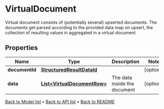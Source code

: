 

# VirtualDocument

Virtual document consists of (potentially several) upserted documents.     The documents get parsed according to the provided data map on upsert, the collection of resulting values in  aggregated in a virtual document

## Properties

| Name | Type | Description | Notes |
|------------ | ------------- | ------------- | -------------|
|**documentId** | [**StructuredResultDataId**](StructuredResultDataId.md) |  |  [optional] |
|**data** | [**List&lt;VirtualDocumentRow&gt;**](VirtualDocumentRow.md) | The data inside the document |  [optional] |



[Back to Model list](../README.md#documentation-for-models) &#8226; [Back to API list](../README.md#documentation-for-api-endpoints) &#8226; [Back to README](../README.md)



